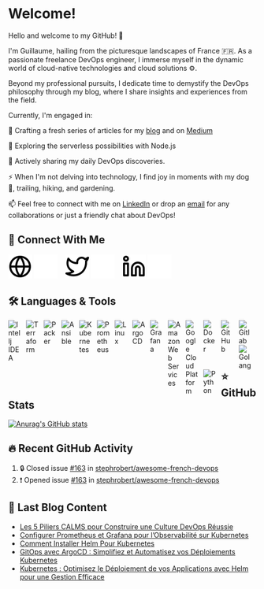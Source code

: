 # Welcome!

Hello and welcome to my GitHub! 👋

I'm Guillaume, hailing from the picturesque landscapes of France 🇫🇷. As a passionate freelance DevOps engineer, I immerse myself in the dynamic world of cloud-native technologies and cloud solutions ⚙️.

Beyond my professional pursuits, I dedicate time to demystify the DevOps philosophy through my blog, where I share insights and experiences from the field.

Currently, I'm engaged in:

🔭 Crafting a fresh series of articles for my [blog](https://carnets-du-devops.fr/) and on [Medium](https://medium.com/@guivin)

🌱 Exploring the serverless possibilities with Node.js

👯 Actively sharing my daily DevOps discoveries.

⚡ When I'm not delving into technology, I find joy in moments with my dog 🐶, trailing, hiking, and gardening.

📫 Feel free to connect with me on [LinkedIn](https://www.linkedin.com/in/guillaume-vincent-devops) or drop an [email](mailto:contact@getbetterdevops.io) for any collaborations or just a friendly chat about DevOps!

## 👋 Connect With Me

[![img_contact](./img/globe-light.svg)](https://getbetterdevops.io#gh-light-mode-only)
[![img_contact](./img/globe-dark.svg)](https://getbetterdevops.io#gh-dark-mode-only)
&nbsp;&nbsp;
[![img_contact](./img/twitter-light.svg)](https://twitter.com/guivin_#gh-light-mode-only)
[![img_contact](./img/twitter-dark.svg)](https://twitter.com/guivin_#gh-dark-mode-only)
&nbsp;&nbsp;
[![img_contact](./img/linkedin-light.svg)](https://www.linkedin.com/in/guillaume-vincent-devops/#gh-light-mode-only)
[![img_contact](./img/linkedin-dark.svg)](https://www.linkedin.com/in/guillaume-vincent-devops/#gh-dark-mode-only)

## 🛠️ Languages & Tools

[<img align="left" alt="Intellj IDEA" width="26px" src="https://cdn.jsdelivr.net/gh/devicons/devicon/icons/intellij/intellij-original.svg" style="padding-right:10px;" />](https://www.jetbrains.com/idea/)
[<img align="left" alt="Terraform" width="26px" src="https://cdn.jsdelivr.net/gh/devicons/devicon/icons/terraform/terraform-original.svg" style="padding-right:10px;" />](https://www.terraform.io/)
[<img align="left" alt="Packer" width="26px" src="https://cdn.jsdelivr.net/gh/devicons/devicon/icons/packer/packer-original-wordmark.svg" style="padding-right:10px;" />](https://www.packer.io/)
[<img align="left" alt="Ansible" width="26px" src="https://cdn.jsdelivr.net/gh/devicons/devicon/icons/ansible/ansible-original.svg" style="padding-right:10px;" />](https://www.ansible.com/)
[<img align="left" alt="Kubernetes" width="26px" src="https://cdn.jsdelivr.net/gh/devicons/devicon/icons/kubernetes/kubernetes-plain.svg" style="padding-right:10px;" />](https://kubernetes.io/)
[<img align="left" alt="Prometheus" width="26px" src="https://cdn.jsdelivr.net/gh/devicons/devicon/icons/prometheus/prometheus-original.svg" style="padding-right:10px;" />](https://prometheus.io/)
<img align="left" alt="Linux" width="26px" src="https://cdn.jsdelivr.net/gh/devicons/devicon/icons/linux/linux-original.svg" style="padding-right:10px;" />
[<img align="left" alt="ArgoCD" width="26px" src="https://cdn.jsdelivr.net/gh/devicons/devicon/icons/argocd/argocd-original-wordmark.svg" style="padding-right:10px;" />](https://argo-cd.readthedocs.io/)
[<img align="left" alt="Grafana" width="26px" src="https://cdn.jsdelivr.net/gh/devicons/devicon/icons/grafana/grafana-original.svg" style="padding-right:10px;" />](https://grafana.com/)
[<img align="left" alt="Amazon Web Services" width="26px" src="https://cdn.jsdelivr.net/gh/devicons/devicon/icons/amazonwebservices/amazonwebservices-original-wordmark.svg" style="padding-right:10px;" />](https://aws.amazon.com/)
[<img align="left" alt="Google Cloud Platform" width="26px" src="https://cdn.jsdelivr.net/gh/devicons/devicon/icons/googlecloud/googlecloud-original.svg" style="padding-right:10px;" />](https://cloud.google.com/)
[<img align="left" alt="Docker" width="26px" src="https://cdn.jsdelivr.net/gh/devicons/devicon/icons/docker/docker-original.svg" style="padding-right:10px;" />](https://www.docker.com/)
[<img align="left" alt="GitHub" width="26px" src="https://cdn.jsdelivr.net/gh/devicons/devicon/icons/github/github-original.svg" style="padding-right:10px;" />](https://github.com/)
[<img align="left" alt="Gitlab" width="26px" src="https://cdn.jsdelivr.net/gh/devicons/devicon/icons/gitlab/gitlab-original.svg" style="padding-right:10px;" />](https://gitlab.com/)
[<img align="left" alt="Golang" width="26px" src="https://cdn.jsdelivr.net/gh/devicons/devicon/icons/go/go-original.svg" style="padding-right:10px;" />](https://go.dev/)
[<img align="left" alt="Python" width="26px" src="https://cdn.jsdelivr.net/gh/devicons/devicon/icons/python/python-original.svg" style="padding-right:10px;" />](https://www.python.org/)

<br />
<br />


## ⭐ GitHub Stats

[![Anurag's GitHub stats](https://github-readme-stats.vercel.app/api?username=guivin&show_icons=true&hide_border=false&title_color=3B1F94f&icon_color=FFE500&bg_color=09131B&text_color=ffffff&border_color=0c1a25)](https://github.com/anuraghazra/github-readme-stats)

## 🔥 Recent GitHub Activity

<!--START_SECTION:activity-->
1. 🔒 Closed issue [#163](https://github.com/stephrobert/awesome-french-devops/issues/163) in [stephrobert/awesome-french-devops](https://github.com/stephrobert/awesome-french-devops)
2. ❗ Opened issue [#163](https://github.com/stephrobert/awesome-french-devops/issues/163) in [stephrobert/awesome-french-devops](https://github.com/stephrobert/awesome-french-devops)
<!--END_SECTION:activity-->

## 📖 Last Blog Content

<!-- BLOG-POST-LIST:START -->
- [Les 5 Piliers CALMS pour Construire une Culture DevOps Réussie](https://carnets-du-devops.fr/5-piliers-cles-pour-une-culture-devops-reussie-en-entreprise/)
- [Configurer Prometheus et Grafana pour l’Observabilité sur Kubernetes](https://carnets-du-devops.fr/configurer-prometheus-grafana-observabilite-kubernetes/)
- [Comment Installer Helm Pour Kubernetes](https://carnets-du-devops.fr/comment-installer-helm-pour-kubernetes/)
- [GitOps avec ArgoCD : Simplifiez et Automatisez vos Déploiements Kubernetes](https://carnets-du-devops.fr/gitops-avec-argocd-simplifiez-et-automatisez-vos-deploiements-kubernetes/)
- [Kubernetes : Optimisez le Déploiement de vos Applications avec Helm pour une Gestion Efficace](https://carnets-du-devops.fr/kubernetes-optimiser-deploiement-applications-avec-helm/)
<!-- BLOG-POST-LIST:END -->
